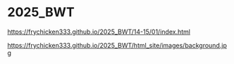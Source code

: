 # 2025_BWT

https://frychicken333.github.io/2025_BWT/14-15/01/index.html

https://frychicken333.github.io/2025_BWT/html_site/images/background.jpg
